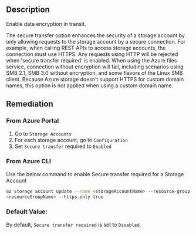 ## Description

Enable data encryption in transit.

The secure transfer option enhances the security of a storage account by only allowing requests to the storage account by a secure connection. For example, when calling REST APIs to access storage accounts, the connection must use HTTPS. Any requests using HTTP will be rejected when 'secure transfer required' is enabled. When using the Azure files service, connection without encryption will fail, including scenarios using SMB 2.1, SMB 3.0 without encryption, and some flavors of the Linux SMB client. Because Azure storage doesn’t support HTTPS for custom domain names, this option is not applied when using a custom domain name.

## Remediation

### From Azure Portal

  1. Go to `Storage Accounts`
  2. For each storage account, go to `Configuration`
  3. Set `Secure transfer` required to `Enabled`

### From  Azure CLI

Use the below command to enable Secure transfer required for a Storage Account

```bash
az storage account update --name <storageAccountName> --resource-group
<resourceGroupName> --https-only true
```

### Default Value:

By default, `Secure transfer required` is set to `Disabled`.